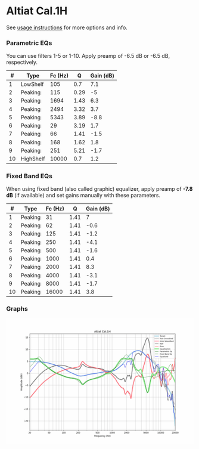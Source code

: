 # Altiat Cal.1H
See [usage instructions](https://github.com/jaakkopasanen/AutoEq#usage) for more options and info.

### Parametric EQs
You can use filters 1-5 or 1-10. Apply preamp of -6.5 dB or -6.5 dB, respectively.

|   # | Type      |   Fc (Hz) |    Q |   Gain (dB) |
|-----|-----------|-----------|------|-------------|
|   1 | LowShelf  |       105 | 0.7  |         7.1 |
|   2 | Peaking   |       115 | 0.29 |        -5   |
|   3 | Peaking   |      1694 | 1.43 |         6.3 |
|   4 | Peaking   |      2494 | 3.32 |         3.7 |
|   5 | Peaking   |      5343 | 3.89 |        -8.8 |
|   6 | Peaking   |        29 | 3.19 |         1.7 |
|   7 | Peaking   |        66 | 1.41 |        -1.5 |
|   8 | Peaking   |       168 | 1.62 |         1.8 |
|   9 | Peaking   |       251 | 5.21 |        -1.7 |
|  10 | HighShelf |     10000 | 0.7  |         1.2 |

### Fixed Band EQs
When using fixed band (also called graphic) equalizer, apply preamp of **-7.8 dB** (if available) and set gains manually with these parameters.

|   # | Type    |   Fc (Hz) |    Q |   Gain (dB) |
|-----|---------|-----------|------|-------------|
|   1 | Peaking |        31 | 1.41 |         7   |
|   2 | Peaking |        62 | 1.41 |        -0.6 |
|   3 | Peaking |       125 | 1.41 |        -1.2 |
|   4 | Peaking |       250 | 1.41 |        -4.1 |
|   5 | Peaking |       500 | 1.41 |        -1.6 |
|   6 | Peaking |      1000 | 1.41 |         0.4 |
|   7 | Peaking |      2000 | 1.41 |         8.3 |
|   8 | Peaking |      4000 | 1.41 |        -3.1 |
|   9 | Peaking |      8000 | 1.41 |        -1.7 |
|  10 | Peaking |     16000 | 1.41 |         3.8 |

### Graphs
![](./Altiat%20Cal.1H.png)
